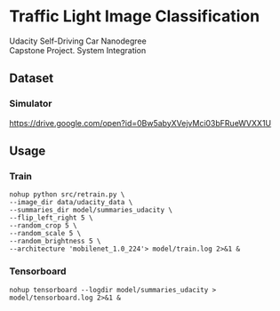 # Traffic Light Image Classification  
Udacity Self-Driving Car Nanodegree  
Capstone Project. System Integration  

## Dataset
### Simulator 
https://drive.google.com/open?id=0Bw5abyXVejvMci03bFRueWVXX1U

## Usage
### Train 

```
nohup python src/retrain.py \
--image_dir data/udacity_data \
--summaries_dir model/summaries_udacity \
--flip_left_right 5 \
--random_crop 5 \
--random_scale 5 \
--random_brightness 5 \
--architecture 'mobilenet_1.0_224'> model/train.log 2>&1 &
```

### Tensorboard

```
nohup tensorboard --logdir model/summaries_udacity > model/tensorboard.log 2>&1 &
```
